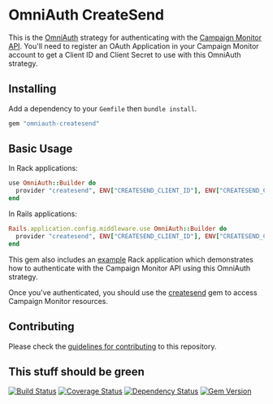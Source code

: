 # OmniAuth CreateSend

This is the [OmniAuth](http://www.omniauth.org/) strategy for authenticating with the [Campaign Monitor API](http://www.campaignmonitor.com/api/). You'll need to register an OAuth Application in your Campaign Monitor account to get a Client ID and Client Secret to use with this OmniAuth strategy.

## Installing

Add a dependency to your `Gemfile` then `bundle install`.

```ruby
gem "omniauth-createsend"
```

## Basic Usage

In Rack applications:

```ruby
use OmniAuth::Builder do
  provider "createsend", ENV["CREATESEND_CLIENT_ID"], ENV["CREATESEND_CLIENT_SECRET"], :scope => "ViewReports,CreateCampaigns,SendCampaigns"
end
```

In Rails applications:

```ruby
Rails.application.config.middleware.use OmniAuth::Builder do
  provider "createsend", ENV["CREATESEND_CLIENT_ID"], ENV["CREATESEND_CLIENT_SECRET"], :scope => "ViewReports,CreateCampaigns,SendCampaigns"
end
```

This gem also includes an [example](https://github.com/jdennes/omniauth-createsend/blob/master/example/config.ru) Rack application which demonstrates how to authenticate with the Campaign Monitor API using this OmniAuth strategy.

Once you've authenticated, you should use the [createsend](http://campaignmonitor.github.com/createsend-ruby/) gem to access Campaign Monitor resources.

## Contributing

Please check the [guidelines for contributing](https://github.com/jdennes/omniauth-createsend/blob/master/CONTRIBUTING.md) to this repository.

## This stuff should be green

[![Build Status](https://secure.travis-ci.org/jdennes/omniauth-createsend.png)][travis] [![Coverage Status](https://coveralls.io/repos/jdennes/omniauth-createsend/badge.png?branch=master)][coveralls] [![Dependency Status](https://gemnasium.com/jdennes/omniauth-createsend.png)][gemnasium] [![Gem Version](https://badge.fury.io/rb/omniauth-createsend.png)][gembadge]

[travis]: http://travis-ci.org/jdennes/omniauth-createsend
[coveralls]: https://coveralls.io/r/jdennes/omniauth-createsend
[gemnasium]: https://gemnasium.com/jdennes/omniauth-createsend
[gembadge]: http://badge.fury.io/rb/omniauth-createsend
